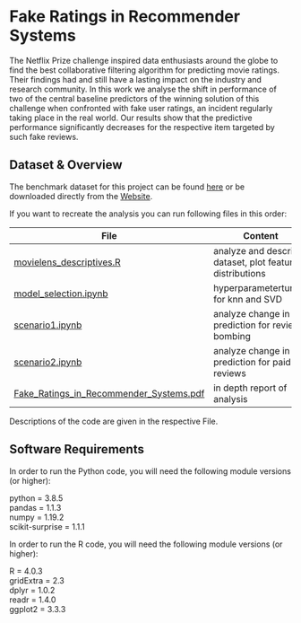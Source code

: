 # Fake Ratings in Recommender Systems

The Netflix Prize challenge inspired data enthusiasts around the globe to find the best collaborative filtering algorithm for predicting movie ratings.  Their findings had and still have a lasting impact on the industry and research community.  In this work we analyse the shift in performance of two of the central baseline predictors of the winning solution of this challenge when confronted with fake user ratings,  an incident regularly taking place in the real world.  Our results show that the predictive performance significantly decreases for the respective item targeted by such fake reviews.

## Dataset & Overview
The benchmark dataset for this project can be found [here](data/ml-100k/u.data) or be downloaded directly from the [Website](https://grouplens.org/datasets/movielens/100k/).

If you want to recreate the analysis you can run following files in this order:

| File                                                                               | Content                                                  |
|------------------------------------------------------------------------------------|----------------------------------------------------------|
| [movielens_descriptives.R](movielens_descriptives.R)                               | analyze and describe dataset, plot feature distributions |
| [model_selection.ipynb](model_selection.ipynb)                                     | hyperparametertuning for knn and SVD                     |
| [scenario1.ipynb](scenario1.ipynb)                                                 | analyze change in prediction for review bombing          |
| [scenario2.ipynb](scenario2.ipynb)                                                 | analyze change in prediction for paid reviews            |
| [Fake_Ratings_in_Recommender_Systems.pdf](Fake_Ratings_in_Recommender_Systems.pdf) | in depth report of analysis                              |

Descriptions of the code are given in the respective File.

## Software Requirements
In order to run the Python code, you will need the following
module versions (or higher):

python = 3.8.5  
pandas = 1.1.3  
numpy = 1.19.2  
scikit-surprise = 1.1.1


In order to run the R code, you will need the following
module versions (or higher):

R = 4.0.3  
gridExtra = 2.3   
dplyr = 1.0.2  
readr = 1.4.0     
ggplot2 = 3.3.3  
